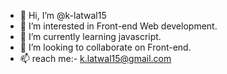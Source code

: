 - 👋 Hi, I’m @k-latwal15
- 👀 I’m interested in Front-end Web development.
- 🌱 I’m currently learning javascript.
- 💞️ I’m looking to collaborate on Front-end.
- 📫 reach me:- k.latwal15@gmail.com

<!---
k-latwal15/k-latwal15 is a ✨ special ✨ repository because its `README.md` (this file) appears on your GitHub profile.
You can click the Preview link to take a look at your changes.
--->
